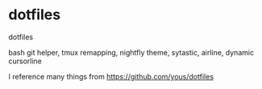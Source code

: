 # dotfiles
dotfiles

bash git helper,
tmux remapping,
nightfly theme,
sytastic,
airline,
dynamic cursorline

I reference many things from https://github.com/yous/dotfiles
